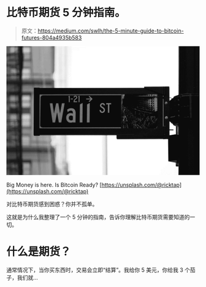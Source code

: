 # 比特币期货 5 分钟指南。

> 原文：<https://medium.com/swlh/the-5-minute-guide-to-bitcoin-futures-804a4935b583>

![](img/69dee2c911ccb0fa14739a999496868b.png)

Big Money is here. Is Bitcoin Ready? [https://unsplash.com/@ricktap](https://unsplash.com/@ricktap)

对比特币期货感到困惑？你并不孤单。

这就是为什么我整理了一个 5 分钟的指南，告诉你理解比特币期货需要知道的一切。

# 什么是期货？

通常情况下，当你买东西时，交易会立即“结算”。我给你 5 美元，你给我 3 个茄子，我们就…